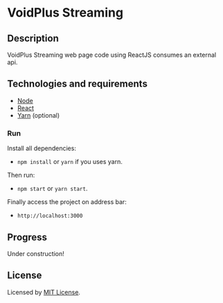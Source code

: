 # VoidPlus Streaming

## Description

VoidPlus Streaming web page code using ReactJS consumes an external api.

## Technologies and requirements

-  [Node](https://nodejs.org/)
-  [React](https://reactjs.org/)
-  [Yarn](https://yarnpkg.com/) (optional)

### Run

Install all dependencies:

-  `npm install` or `yarn` if you uses yarn.

Then run:

-  `npm start` or `yarn start`.

Finally access the project on address bar:

-  `http://localhost:3000`

## Progress

Under construction!

## License

Licensed by [MIT License](./LICENSE).

